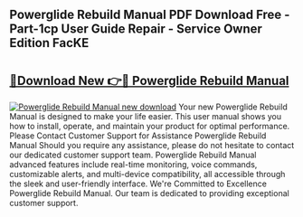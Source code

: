 ## Powerglide Rebuild Manual PDF Download Free - Part-1cp User Guide Repair - Service Owner Edition FacKE

# <h2><a href="http://cf23659.oget.top/?id=Powerglide+Rebuild+Manual">🔗Download New 👉🔴 Powerglide Rebuild Manual</a></h2>

[![Powerglide Rebuild Manual new download](https://i.imgur.com/5g1atiW.png)](http://cf23659.oget.top/?id=Powerglide+Rebuild+Manual)
Your new Powerglide Rebuild Manual is designed to make your life easier. This user manual shows you how to install, operate, and maintain your product for optimal performance. Please Contact Customer Support for Assistance Powerglide Rebuild Manual Should you require any assistance, please do not hesitate to contact our dedicated customer support team. Powerglide Rebuild Manual advanced features include real-time monitoring, voice commands, customizable alerts, and multi-device compatibility, all accessible through the sleek and user-friendly interface. We're Committed to Excellence Powerglide Rebuild Manual. Our team is dedicated to providing exceptional customer support.
